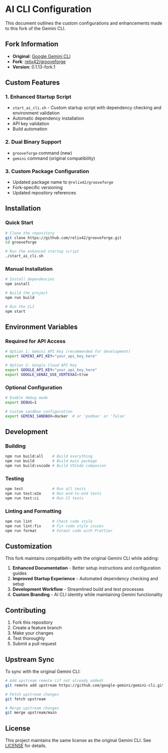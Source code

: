 # AI CLI Configuration

This document outlines the custom configurations and enhancements made to this fork of the Gemini CLI.

## Fork Information

- **Original**: [Google Gemini CLI](https://github.com/google-gemini/gemini-cli)
- **Fork**: [relix42/grooveforge](https://github.com/relix42/grooveforge)
- **Version**: 0.1.13-fork.1

## Custom Features

### 1. Enhanced Startup Script
- `start_ai_cli.sh` - Custom startup script with dependency checking and environment validation
- Automatic dependency installation
- API key validation
- Build automation

### 2. Dual Binary Support
- `grooveforge` command (new)
- `gemini` command (original compatibility)

### 3. Custom Package Configuration
- Updated package name to `@relix42/grooveforge`
- Fork-specific versioning
- Updated repository references

## Installation

### Quick Start
```bash
# Clone the repository
git clone https://github.com/relix42/grooveforge.git
cd grooveforge

# Run the enhanced startup script
./start_ai_cli.sh
```

### Manual Installation
```bash
# Install dependencies
npm install

# Build the project
npm run build

# Run the CLI
npm start
```

## Environment Variables

### Required for API Access
```bash
# Option 1: Gemini API Key (recommended for development)
export GEMINI_API_KEY="your_api_key_here"

# Option 2: Google Cloud API Key
export GOOGLE_API_KEY="your_api_key_here"
export GOOGLE_GENAI_USE_VERTEXAI=true
```

### Optional Configuration
```bash
# Enable debug mode
export DEBUG=1

# Custom sandbox configuration
export GEMINI_SANDBOX=docker  # or 'podman' or 'false'
```

## Development

### Building
```bash
npm run build:all    # Build everything
npm run build        # Build main package
npm run build:vscode # Build VSCode companion
```

### Testing
```bash
npm test             # Run all tests
npm run test:e2e     # Run end-to-end tests
npm run test:ci      # Run CI tests
```

### Linting and Formatting
```bash
npm run lint         # Check code style
npm run lint:fix     # Fix code style issues
npm run format       # Format code with Prettier
```

## Customization

This fork maintains compatibility with the original Gemini CLI while adding:

1. **Enhanced Documentation** - Better setup instructions and configuration guides
2. **Improved Startup Experience** - Automated dependency checking and setup
3. **Development Workflow** - Streamlined build and test processes
4. **Custom Branding** - AI CLI identity while maintaining Gemini functionality

## Contributing

1. Fork this repository
2. Create a feature branch
3. Make your changes
4. Test thoroughly
5. Submit a pull request

## Upstream Sync

To sync with the original Gemini CLI:

```bash
# Add upstream remote (if not already added)
git remote add upstream https://github.com/google-gemini/gemini-cli.git

# Fetch upstream changes
git fetch upstream

# Merge upstream changes
git merge upstream/main
```

## License

This project maintains the same license as the original Gemini CLI. See [LICENSE](./LICENSE) for details.